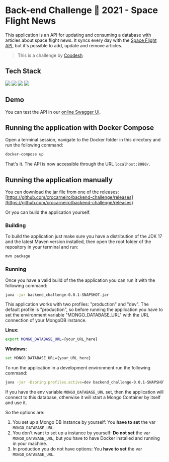 # Back-end Challenge 🏅 2021 - Space Flight News

This application is an API for updating and consuming a database with articles about space flight news. It syncs every day with the [Space Flight API](https://spaceflightnewsapi.net/), but it's possible to add, update and remove articles.

> This is a challenge by [Coodesh](https://coodesh.com/)

## Tech Stack
![](https://img.shields.io/badge/Java-ED8B00?style=for-the-badge&logo=java&logoColor=white)
![](https://img.shields.io/badge/Spring-6DB33F?style=for-the-badge&logo=spring&logoColor=white)
![](https://img.shields.io/badge/MongoDB-4EA94B?style=for-the-badge&logo=mongodb&logoColor=white)
![](https://img.shields.io/badge/Heroku-430098?style=for-the-badge&logo=heroku&logoColor=white)

## Demo
You can test the API in our [online Swagger UI](https://crocarneiro-backend-challenge.herokuapp.com/swagger-ui.html).

## Running the application with Docker Compose
Open a terminal session, navigate to the Docker folder in this directory and run the following command:
```sh
docker-compose up
```

That's it. The API is now accessible through the URL `localhost:8080/`.

## Running the application manually
You can download the jar file from one of the releases: [https://github.com/crocarneiro/backend-challenge/releases](https://github.com/crocarneiro/backend-challenge/releases)

Or you can build the application yourself.

### Building
To build the application just make sure you have a distribution of the JDK 17 and the latest Maven version installed, then open the root folder of the repository in your terminal and run:

```sh
mvn package
```

### Running
Once you have a valid build of the the application you can run it with the following command:

```sh
java -jar backend_challenge-0.0.1-SNAPSHOT.jar
```

This application works with two profiles: "production" and "dev". The default profile is "production", so before running the application you have to set the environment variable "MONGO_DATABASE_URL" with the URL connection of your MongoDB instance.

**Linux:**
```sh
export MONGO_DATABASE_URL={your_URL_here}
```

**Windows:**
```sh
set MONGO_DATABASE_URL={your_URL_here}
```

To run the application in a development environment run the following command:
```sh
java -jar -Dspring.profiles.active=dev backend_challenge-0.0.1-SNAPSHOT.jar # You may change the jar name according to the version
```

If you have the env variable `MONGO_DATABASE_URL` set, then the application will connect to this database, otherwise it will start a Mongo Container by itself and use it.

So the options are:
1. You set up a Mongo DB instance by yourself: You **have to set** the var `MONGO_DATABASE_URL`.
2. You don't want to set up a instance by yourself: **Do not set** the var `MONGO_DATABASE_URL`, but you have to have Docker installed and running in your machine.
3. In production you do not have options: You **have to set** the var `MONGO_DATABASE_URL`.